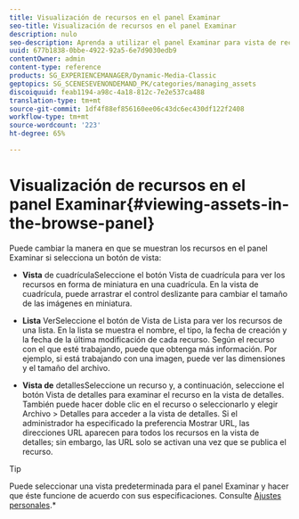 ```yaml
---
title: Visualización de recursos en el panel Examinar
seo-title: Visualización de recursos en el panel Examinar
description: nulo
seo-description: Aprenda a utilizar el panel Examinar para vista de recursos.
uuid: 677b1838-0bbe-4922-92a5-6e7d9030edb9
contentOwner: admin
content-type: reference
products: SG_EXPERIENCEMANAGER/Dynamic-Media-Classic
geptopics: SG_SCENESEVENONDEMAND_PK/categories/managing_assets
discoiquuid: feab1194-a98c-4a18-812c-7e2e537ca488
translation-type: tm+mt
source-git-commit: 1df4f88ef856160ee06c43dc6ec430df122f2408
workflow-type: tm+mt
source-wordcount: '223'
ht-degree: 65%

---
```



# Visualización de recursos en el panel Examinar{#viewing-assets-in-the-browse-panel}

Puede cambiar la manera en que se muestran los recursos en el panel Examinar si selecciona un botón de vista:

* **Vista**
de cuadrículaSeleccione el botón Vista de cuadrícula para ver los recursos en forma de miniatura en una cuadrícula. En la vista de cuadrícula, puede arrastrar el control deslizante para cambiar el tamaño de las imágenes en miniatura.

* **Lista**
VerSeleccione el botón de Vista de Lista para ver los recursos de una lista. En la lista se muestra el nombre, el tipo, la fecha de creación y la fecha de la última modificación de cada recurso. Según el recurso con el que esté trabajando, puede que obtenga más información. Por ejemplo, si está trabajando con una imagen, puede ver las dimensiones y el tamaño del archivo.

* **Vista de**
detallesSeleccione un recurso y, a continuación, seleccione el botón Vista de detalles para examinar el recurso en la vista de detalles. También puede hacer doble clic en el recurso o seleccionarlo y elegir Archivo > Detalles para acceder a la vista de detalles. Si el administrador ha especificado la preferencia Mostrar URL, las direcciones URL aparecen para todos los recursos en la vista de detalles; sin embargo, las URL solo se activan una vez que se publica el recurso.

>[!TIP]
>
>Puede seleccionar una vista predeterminada para el panel Examinar y hacer que éste funcione de acuerdo con sus especificaciones. Consulte [Ajustes personales](personal-setup.md#personal_setup).*
